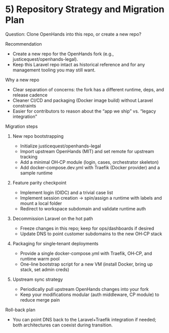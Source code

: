 # 5) Repository Strategy and Migration Plan

Question: Clone OpenHands into this repo, or create a new repo?

Recommendation
- Create a new repo for the OpenHands fork (e.g., justicequest/openhands-legal).
- Keep this Laravel repo intact as historical reference and for any management tooling you may still want.

Why a new repo
- Clear separation of concerns: the fork has a different runtime, deps, and release cadence
- Cleaner CI/CD and packaging (Docker image build) without Laravel constraints
- Easier for contributors to reason about the “app we ship” vs. “legacy integration”

Migration steps
1) New repo bootstrapping
   - Initialize justicequest/openhands-legal
   - Import upstream OpenHands (MIT) and set remote for upstream tracking
   - Add a minimal OH‑CP module (login, cases, orchestrator skeleton)
   - Add docker-compose.dev.yml with Traefik (Docker provider) and a sample runtime

2) Feature parity checkpoint
   - Implement login (OIDC) and a trivial case list
   - Implement session creation → spin/assign a runtime with labels and mount a local folder
   - Redirect to workspace subdomain and validate runtime auth

3) Decommission Laravel on the hot path
   - Freeze changes in this repo; keep for ops/dashboards if desired
   - Update DNS to point customer subdomains to the new OH‑CP stack

4) Packaging for single‑tenant deployments
   - Provide a single docker-compose.yml with Traefik, OH‑CP, and runtime warm pool
   - One-line bootstrap script for a new VM (install Docker, bring up stack, set admin creds)

5) Upstream sync strategy
   - Periodically pull upstream OpenHands changes into your fork
   - Keep your modifications modular (auth middleware, CP module) to reduce merge pain

Roll-back plan
- You can point DNS back to the Laravel+Traefik integration if needed; both architectures can coexist during transition.


